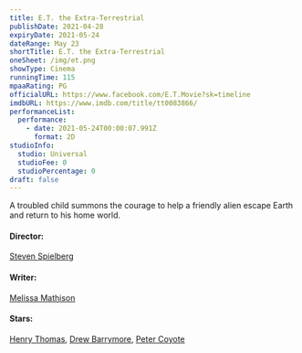 ```yaml
---
title: E.T. the Extra-Terrestrial
publishDate: 2021-04-28
expiryDate: 2021-05-24
dateRange: May 23
shortTitle: E.T. the Extra-Terrestrial
oneSheet: /img/et.png
showType: Cinema
runningTime: 115
mpaaRating: PG
officialURL: https://www.facebook.com/E.T.Movie?sk=timeline
imdbURL: https://www.imdb.com/title/tt0083866/
performanceList:
  performance:
    - date: 2021-05-24T00:00:07.991Z
      format: 2D
studioInfo:
  studio: Universal
  studioFee: 0
  studioPercentage: 0
draft: false
---
```

A troubled child summons the courage to help a friendly alien escape Earth and return to his home world.  

#### Director:

[Steven Spielberg](https://www.imdb.com/name/nm0000229/?ref_=tt_ov_dr)

#### Writer:

[Melissa Mathison](https://www.imdb.com/name/nm0558953/?ref_=tt_ov_wr)

#### Stars:

[Henry Thomas](https://www.imdb.com/name/nm0001794/?ref_=tt_ov_st_sm), [Drew Barrymore](https://www.imdb.com/name/nm0000106/?ref_=tt_ov_st_sm), [Peter Coyote](https://www.imdb.com/name/nm0001075/?ref_=tt_ov_st_sm)